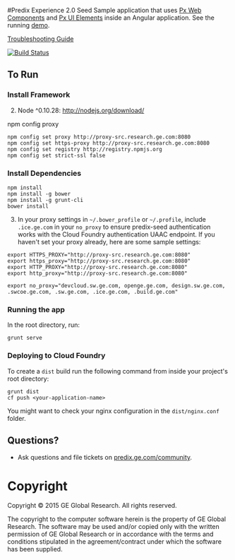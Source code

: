 #Predix Experience 2.0 Seed
Sample application that uses <a href="https://github.build.ge.com/pages/PXc/pxc-demos/" target="_blank">Px Web Components</a> and <a href="https://github.build.ge.com/pages/PXd/px-library-design/" target="_blank">Px UI Elements</a> inside an Angular application.  See the running <a href="http://predix-seed.grc-apps.svc.ice.ge.com/" target="_blank">demo</a>.

[Troubleshooting Guide](https://github.build.ge.com/Predix-Experience/predix-seed/wiki/Troubleshooting-Guide)

[![Build Status](http://sjc1jenkins01.crd.ge.com:8080/buildStatus/icon?job=Predix-Experience/Client-Side/Predix-Seed/predix-seed)](http://sjc1jenkins01.crd.ge.com:8080/job/Predix-Experience/job/Client-Side/job/Predix-Seed/job/predix-seed/)
  	  
## To Run

### Install Framework

2. Node ^0.10.28: http://nodejs.org/download/

npm config proxy 
```
npm config set proxy http://proxy-src.research.ge.com:8080
npm config set https-proxy http://proxy-src.research.ge.com:8080
npm config set registry http://registry.npmjs.org
npm config set strict-ssl false
 ```

### Install Dependencies
```
npm install
npm install -g bower
npm install -g grunt-cli
bower install
```

3. In your proxy settings in `~/.bower_profile` or `~/.profile`, include `.ice.ge.com` in your `no_proxy` to ensure predix-seed authentication works with the Cloud Foundry authentication UAAC endpoint.  If you haven't set your proxy already, here are some sample settings:

```
export HTTPS_PROXY="http://proxy-src.research.ge.com:8080"
export https_proxy="http://proxy-src.research.ge.com:8080"
export HTTP_PROXY="http://proxy-src.research.ge.com:8080"
export http_proxy="http://proxy-src.research.ge.com:8080"

export no_proxy="devcloud.sw.ge.com, openge.ge.com, design.sw.ge.com, .swcoe.ge.com, .sw.ge.com, .ice.ge.com, .build.ge.com"
```

### Running the app
In the root directory, run:
```
grunt serve
```

### Deploying to Cloud Foundry
To create a `dist` build run the following command from inside your project's root directory:
```unix
grunt dist
cf push <your-application-name>
```

You might want to check your nginx configuration in the `dist/nginx.conf` folder.

## Questions?
- Ask questions and file tickets on <a href="https://predix.ge.com/community/" target="_blank">predix.ge.com/community</a>.

# Copyright
Copyright &copy; 2015 GE Global Research. All rights reserved.

The copyright to the computer software herein is the property of
GE Global Research. The software may be used and/or copied only
with the written permission of GE Global Research or in accordance
with the terms and conditions stipulated in the agreement/contract
under which the software has been supplied.

